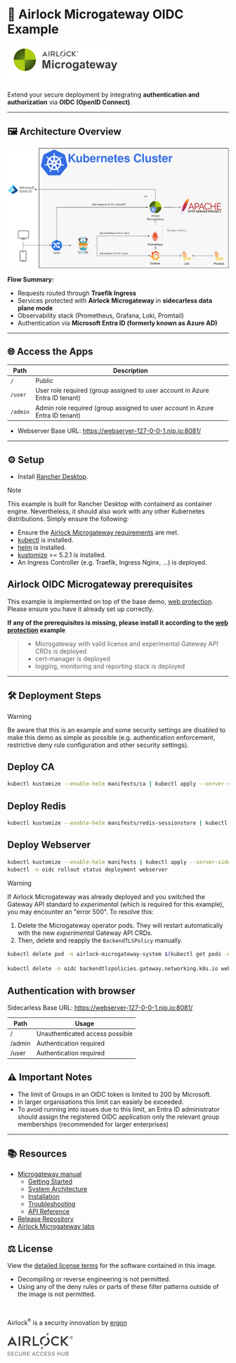 # 🔐 Airlock Microgateway OIDC Example

<p align="left">
  <img src="https://raw.githubusercontent.com/airlock/microgateway/main/media/Microgateway_Labeled_AlignRight.svg" alt="Microgateway Logo" width="250">
</p>

Extend your secure deployment by integrating **authentication and authorization** via **OIDC (OpenID Connect)**.

---

## 🖼 Architecture Overview

![Topology](media/topology.svg)

**Flow Summary:**
- Requests routed through **Traefik Ingress**
- Services protected with **Airlock Microgateway** in **sidecarless data plane mode**
- Observability stack (Prometheus, Grafana, Loki, Promtail)
- Authentication via **Microsoft Entra ID (formerly known as Azure AD)**

---

## 🌐 Access the Apps

| Path | Description |
|------|-------------|
| `/` | Public |
| `/user` | User role required (group assigned to user account in Azure Entra ID tenant) |
| `/admin` | Admin role required (group assigned to user account in Azure Entra ID tenant) |

- Webserver Base URL: https://webserver-127-0-0-1.nip.io:8081/

---

## ⚙️ Setup
* Install [Rancher Desktop](https://docs.rancherdesktop.io/getting-started/installation/).

> [!NOTE]
> This example is built for Rancher Desktop with containerd as container engine. Nevertheless, it should also work with any other Kubernetes distributions. Simply ensure the following:
> * Ensure the [Airlock Microgateway requirements](https://docs.airlock.com/microgateway/latest/#data/1660804711882.html) are met.
> * [kubectl](https://kubernetes.io/docs/reference/kubectl/overview/) is installed.
> * [helm](https://helm.sh/docs/intro/install/) is installed.
> * [kustomize](https://kustomize.io) >= 5.2.1 is installed.
> * An Ingress Controller (e.g. Traefik, Ingress Nginx, ...) is deployed.

## Airlock OIDC Microgateway prerequisites

This example is implemented on top of the base demo, [web protection](../web-protect). Please ensure you have it already set up correctly.

**If any of the prerequisites is missing, please install it according to the [web protection](../web-protect) example**

> * Microgateway with valid license and experimental Gateway API CRDs is deployed 
> * cert-manager is deployed
> * logging, monitoring and reporting stack is deployed

---

## 🛠 Deployment Steps
> [!WARNING]
> Be aware that this is an example and some security settings are disabled to make this demo as simple as possible (e.g. authentication enforcement, restrictive deny rule configuration and other security settings).

## Deploy CA
```bash
kubectl kustomize --enable-helm manifests/ca | kubectl apply --server-side -f -
```

## Deploy Redis
```bash
kubectl kustomize --enable-helm manifests/redis-sessionstore | kubectl apply --server-side -f -
```

## Deploy Webserver
```bash
kubectl kustomize --enable-helm manifests | kubectl apply --server-side -f -
kubectl -n oidc rollout status deployment webserver
```

 > [!WARNING] 
 > If Airlock Microgateway was already deployed and you switched the Gateway API standard to *experimental* (which is required for this example), you may encounter an "error 500".
 > To resolve this:  
 > 1. Delete the Microgateway operator pods. They will restart automatically with the new *experimental* Gateway API CRDs.  
 > 2. Then, delete and reapply the `BackendTLSPolicy` manually.  
  
 ```bash
 kubectl delete pod -n airlock-microgateway-system $(kubectl get pods -n airlock-microgateway-system -o name | grep airlock-microgateway-operator-)
 
 kubectl delete -n oidc backendtlspolicies.gateway.networking.k8s.io webserver-tls && kubectl apply -f manifests/webserver-microgateway-config/backendtlspolicy.yaml
 ```


## Authentication with browser
Sidecarless Base URL: https://webserver-127-0-0-1.nip.io:8081/

| Path   | Usage                                                                  |
|--------|------------------------------------------------------------------------|
| /      | Unauthenticated access possible                                        |
| /admin | Authentication required                                                |
| /user  | Authentication required                                                |

## ⚠️ Important Notes
- The limit of Groups in an OIDC token is limited to 200 by Microsoft.
- In larger organisations this limit can easiely be exceeded.
- To avoid running into issues due to this limit, an Entra ID administrator should assign the registered OIDC application only the relevant group memberships (recommended for larger enterprises)

---

## 📚 Resources

* [Microgateway manual](https://docs.airlock.com/microgateway/latest/)
  * [Getting Started](https://docs.airlock.com/microgateway/latest/#data/1660804708742.html)
  * [System Architecture](https://docs.airlock.com/microgateway/latest/#data/1660804709650.html)
  * [Installation](https://docs.airlock.com/microgateway/latest/#data/1660804708713.html)
  * [Troubleshooting](https://docs.airlock.com/microgateway/latest/#data/1659430054787.html)
  * [API Reference](https://docs.airlock.com/microgateway/latest/index/api/crds/index.html)
* [Release Repository](https://github.com/airlock/microgateway)
* [Airlock Microgateway labs](https://airlock.instruqt.com/pages/airlock-microgateway-labs)

## ⚖️ License
View the [detailed license terms](https://www.airlock.com/en/airlock-license) for the software contained in this image.
* Decompiling or reverse engineering is not permitted.
* Using any of the deny rules or parts of these filter patterns outside of the image is not permitted.

</details>
<br>

Airlock<sup>&#174;</sup> is a security innovation by [ergon](https://www.ergon.ch/en)

<!-- Airlock SAH Logo (different image for light/dark mode) -->
<a href="https://www.airlock.com/en/secure-access-hub/">
<picture>
    <source media="(prefers-color-scheme: dark)"
        srcset="https://raw.githubusercontent.com/airlock/microgateway/main/media/Airlock_Logo_Negative.png">
    <source media="(prefers-color-scheme: light)"
        srcset="https://raw.githubusercontent.com/airlock/microgateway/main/media/Airlock_Logo.png">
    <img alt="Airlock Secure Access Hub" src="https://raw.githubusercontent.com/airlock/microgateway/main/media/Airlock_Logo.png" width="150">
</picture>
</a>
